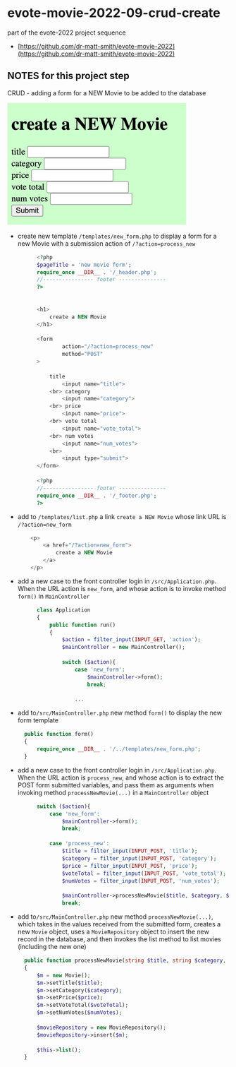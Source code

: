 # evote-movie-2022-09-crud-create

part of the evote-2022 project sequence

- [https://github.com/dr-matt-smith/evote-movie-2022](https://github.com/dr-matt-smith/evote-movie-2022)


## NOTES for this project step

CRUD - adding a form for a NEW Movie to be added to the database

![screenshot new Movie form](screenshots/new_movie_form.png)

- create new template `/templates/new_form.php` to display a form for a new Movie with a submission action of `/?action=process_new`

  ```php
        <?php
        $pageTitle = 'new movie form';
        require_once __DIR__ . '/_header.php';
        //---------------- footer ---------------
        ?>
        
        
        <h1>
            create a NEW Movie
        </h1>
        
        <form
                action="/?action=process_new"
                method="POST"
        >
        
            title
                <input name="title">
            <br> category
                <input name="category">
            <br> price
                <input name="price">
            <br> vote total
                <input name="vote_total">
            <br> num votes
                <input name="num_votes">
            <br>
                <input type="submit">
        </form>
        
        <?php
        //---------------- footer ---------------
        require_once __DIR__ . '/_footer.php';
        ?>
  ```

- add to `/templates/list.php` a link `create a NEW Movie` whose link URL is `/?action=new_form`

    ```php
        <p>
            <a href="/?action=new_form">
                create a NEW Movie
            </a>
        </p>
    ```

- add a new case to the front controller login in `/src/Application.php`. When the URL action is `new_form`, and whose action is to invoke method `form()` in `MainController`

  ```php
        class Application
        {
            public function run()
            {
                $action = filter_input(INPUT_GET, 'action');
                $mainController = new MainController();
        
                switch ($action){
                    case 'new_form':
                        $mainController->form();
                        break;
        
                    ...
  ```

- add to`/src/MainController.php` new method `form()` to display the new form template

  ```php
    public function form()
    {
        require_once __DIR__ . '/../templates/new_form.php';
    }
  ```

- add a new case to the front controller login in `/src/Application.php`. When the URL action is `process_new`, and whose action is to extract the POST form submitted variables, and pass them as arguments when invoking method `processNewMovie(...)` in a `MainController` object

  ```php
        switch ($action){
            case 'new_form':
                $mainController->form();
                break;

            case 'process_new':
                $title = filter_input(INPUT_POST, 'title');
                $category = filter_input(INPUT_POST, 'category');
                $price = filter_input(INPUT_POST, 'price');
                $voteTotal = filter_input(INPUT_POST, 'vote_total');
                $numVotes = filter_input(INPUT_POST, 'num_votes');

                $mainController->processNewMovie($title, $category, $price, $voteTotal, $numVotes);
                break;
  ```

- add to`/src/MainController.php` new method `processNewMovie(...)`, which takes in the values received from the submitted form, creates a new `Movie` object, uses a `MovieRepository` object to insert the new record in the database, and then invokes the list method to list movies (including the new one)

  ```php
    public function processNewMovie(string $title, string $category, float $price, int $voteTotal, int $numVotes)
    {
        $m = new Movie();
        $m->setTitle($title);
        $m->setCategory($category);
        $m->setPrice($price);
        $m->setVoteTotal($voteTotal);
        $m->setNumVotes($numVotes);

        $movieRepository = new MovieRepository();
        $movieRepository->insert($m);

        $this->list();
    }
  ```
